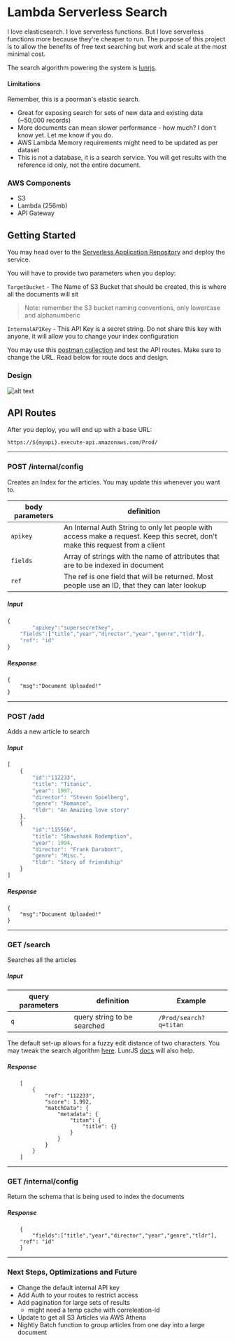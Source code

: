 # Lambda Serverless Search

I love elasticsearch. I love serverless functions. But I love serverless functions more because they're cheaper to run. The purpose of this project is to allow the benefits of free text searching but work and scale at the most minimal cost.

The search algorithm powering the system is [lunrjs](http://lunrjs.com).

#### Limitations
Remember, this is a poorman's elastic search. 

- Great for exposing search for sets of new data and existing data (~50,000 records)
- More documents can mean slower performance - how much? I don't know yet. Let me know if you do. 
- AWS Lambda Memory requirements might need to be updated as per dataset
- This is not a database, it is a search service. You will get results with the reference id only, not the entire document.

### AWS Components
- S3	
- Lambda (256mb)
- API Gateway

## Getting Started

You may head over to the [Serverless Application Repository](sss) and deploy the service.

You will have to provide two parameters when you deploy:

`TargetBucket` - The Name of S3 Bucket that should be created, this is where all the documents will sit 
> Note: remember the S3 bucket naming conventions, only lowercase and alphanumberic

`InternalAPIKey` - This API Key is a secret string. Do not share this key with anyone, it will allow you to change your index configuration

You may use this [postman collection](Postman) and test the API routes. Make sure to change the URL. Read below for route docs and design.

### Design

![alt text](https://github.com/rlingineni/Lambda-Serverless-Search/blob/master/Architecture.png)


## API Routes

After you deploy, you will end up with a base URL:

`https://${myapi}.execute-api.amazonaws.com/Prod/`

-------------------
### POST /internal/config
Creates an Index for the articles. You may update this whenever you want to.


| body parameters |  definition | 
| ------------- | ------------- |
| `apikey`  | An Internal Auth String to only let people with access make a request. Keep this secret, don't make this request from a client  | 
| `fields`  | Array of strings with the name of attributes that are to be indexed in document| 
| `ref`  | The ref is one field that will be returned. Most people use an ID, that they can later lookup|


##### Input
```javascript
{
    	"apikey":"supersecretkey",
	"fields":["title","year","director","year","genre","tldr"],
	"ref": "id"
}
```
##### Response
```
{
	"msg":"Document Uploaded!"
}
```
-------------------

### POST /add
Adds a new article to search
##### Input
```javascript
[
    {           
        "id":"112233",
        "title": "Titanic",
        "year": 1997,
        "director": "Steven Spielberg",
        "genre": "Romance",
        "tldr": "An Amazing love story"
    },
    {           
        "id":"115566",
        "title": "Shawshank Redemption",
        "year": 1994,
        "director": "Frank Darabont",
        "genre": "Misc.",
        "tldr": "Story of friendship"
    }
]
```

##### Response
```
{
	"msg":"Document Uploaded!"
}
```

-------------------

### GET /search
Searches all the articles

##### Input
| query parameters |  definition | Example| 
| ------------- | ------------- |---------|
| `q`  | query string to be searched  | `/Prod/search?q=titan` |

The default set-up allows for a fuzzy edit distance of two characters. You may tweak the search algorithm [here](https://github.com/rlingineni/Lambda-Serverless-Search/blob/2099d87854b4c7f23eced3214a3141ef66bef95d/document_search/app.js#L173). LunrJS [docs](https://lunrjs.com/guides/searching.html) will also help.
##### Response
```
    [
        {
            "ref": "112233",
            "score": 1.992,
            "matchData": {
                "metadata": {
                    "titan": {
                        "title": {}
                    }
                }
            }
        }
    ]
```

-------------------

### GET /internal/config
Return the schema that is being used to index the documents

##### Response
```
    {
    	"fields":["title","year","director","year","genre","tldr"],
	"ref": "id"
    }
```

-------------------

### Next Steps, Optimizations and Future
- Change the default internal API key
- Add Auth to your routes to restrict access
- Add pagination for large sets of results
	- might need a temp cache with correleation-id
- Update to get all S3 Articles via AWS Athena
- Nightly Batch function to group articles from one day into a large document


